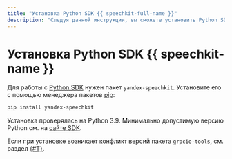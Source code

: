```yaml
---
title: "Установка Python SDK {{ speechkit-full-name }}"
description: "Следуя данной инструкции, вы сможете установить Python SDK {{ speechkit-name }}."
---
```


# Установка Python SDK {{ speechkit-name }}

Для работы с [Python SDK](index.md) нужен пакет `yandex-speechkit`. Установите его с помощью менеджера пакетов [pip](https://pip.pypa.io/en/stable/):

```bash
pip install yandex-speechkit
```

Установка проверялась на Python 3.9. Минимально допустимую версию Python см. на [сайте SDK](https://pypi.org/project/yandex-speechkit/).

Если при установке возникает конфликт версий пакета `grpcio-tools`, см. раздел [{#T}](version-conflict.md).
